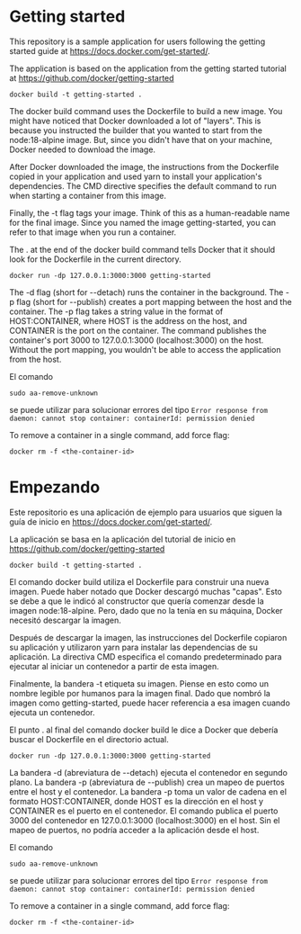 # Getting started

This repository is a sample application for users following the getting started guide at https://docs.docker.com/get-started/.

The application is based on the application from the getting started tutorial at https://github.com/docker/getting-started

```
docker build -t getting-started .
```
The docker build command uses the Dockerfile to build a new image. You might have noticed that Docker downloaded a lot of "layers". This is because you instructed the builder that you wanted to start from the node:18-alpine image. But, since you didn't have that on your machine, Docker needed to download the image.

After Docker downloaded the image, the instructions from the Dockerfile copied in your application and used yarn to install your application's dependencies. The CMD directive specifies the default command to run when starting a container from this image.

Finally, the -t flag tags your image. Think of this as a human-readable name for the final image. Since you named the image getting-started, you can refer to that image when you run a container.

The . at the end of the docker build command tells Docker that it should look for the Dockerfile in the current directory.
```
docker run -dp 127.0.0.1:3000:3000 getting-started
```
The -d flag (short for --detach) runs the container in the background. The -p flag (short for --publish) creates a port mapping between the host and the container. The -p flag takes a string value in the format of HOST:CONTAINER, where HOST is the address on the host, and CONTAINER is the port on the container. The command publishes the container's port 3000 to 127.0.0.1:3000 (localhost:3000) on the host. Without the port mapping, you wouldn't be able to access the application from the host.

El comando
```
sudo aa-remove-unknown
```
se puede utilizar para solucionar errores del tipo `Error response from daemon: cannot stop container: containerId: permission denied `

To remove a container in a single command, add force flag:
```
docker rm -f <the-container-id>
```

# Empezando 

Este repositorio es una aplicación de ejemplo para usuarios que siguen la guía de inicio en https://docs.docker.com/get-started/.

La aplicación se basa en la aplicación del tutorial de inicio en https://github.com/docker/getting-started

```
docker build -t getting-started .
```
El comando docker build utiliza el Dockerfile para construir una nueva imagen. Puede haber notado que Docker descargó muchas "capas". Esto se debe a que le indicó al constructor que quería comenzar desde la imagen node:18-alpine. Pero, dado que no la tenía en su máquina, Docker necesitó descargar la imagen.

Después de descargar la imagen, las instrucciones del Dockerfile copiaron su aplicación y utilizaron yarn para instalar las dependencias de su aplicación. La directiva CMD especifica el comando predeterminado para ejecutar al iniciar un contenedor a partir de esta imagen.

Finalmente, la bandera -t etiqueta su imagen. Piense en esto como un nombre legible por humanos para la imagen final. Dado que nombró la imagen como getting-started, puede hacer referencia a esa imagen cuando ejecuta un contenedor.

El punto . al final del comando docker build le dice a Docker que debería buscar el Dockerfile en el directorio actual.
```
docker run -dp 127.0.0.1:3000:3000 getting-started
```
La bandera -d (abreviatura de --detach) ejecuta el contenedor en segundo plano. La bandera -p (abreviatura de --publish) crea un mapeo de puertos entre el host y el contenedor. La bandera -p toma un valor de cadena en el formato HOST:CONTAINER, donde HOST es la dirección en el host y CONTAINER es el puerto en el contenedor. El comando publica el puerto 3000 del contenedor en 127.0.0.1:3000 (localhost:3000) en el host. Sin el mapeo de puertos, no podría acceder a la aplicación desde el host.

El comando
```
sudo aa-remove-unknown
```
se puede utilizar para solucionar errores del tipo `Error response from daemon: cannot stop container: containerId: permission denied `

To remove a container in a single command, add force flag:
```
docker rm -f <the-container-id>
```
